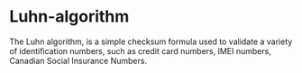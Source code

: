 # Luhn-algorithm
The Luhn algorithm, is a simple checksum formula used to validate a variety of identification numbers, such as credit card numbers, IMEI numbers, Canadian Social Insurance Numbers.
